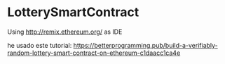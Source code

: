 # LotterySmartContract

Using http://remix.ethereum.org/ as IDE

he usado este tutorial: https://betterprogramming.pub/build-a-verifiably-random-lottery-smart-contract-on-ethereum-c1daacc1ca4e
